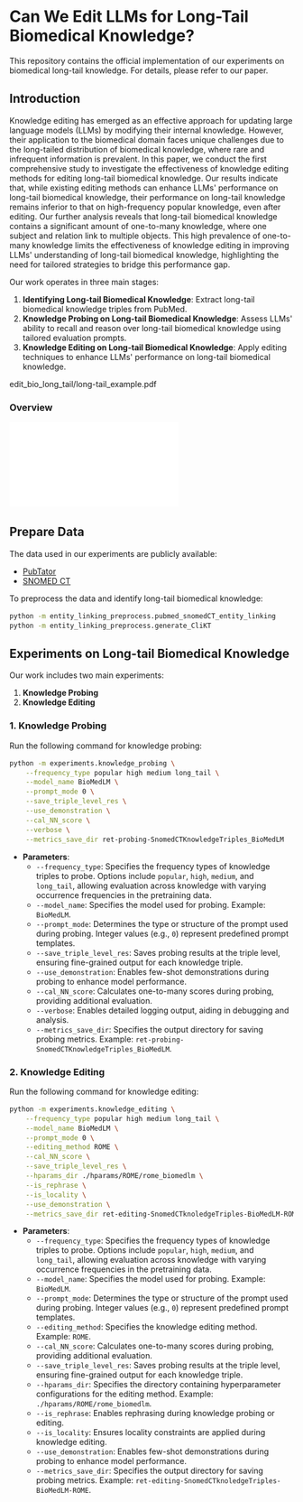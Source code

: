 # Can We Edit LLMs for Long-Tail Biomedical Knowledge?

This repository contains the official implementation of our experiments on biomedical long-tail knowledge. For details, please refer to our paper.

## Introduction
Knowledge editing has emerged as an effective approach for updating large language models (LLMs) by modifying their internal knowledge. 
However, their application to the biomedical domain faces unique challenges due to the long-tailed distribution of biomedical knowledge, where rare and infrequent information is prevalent. In this paper, we conduct the first comprehensive study to investigate the effectiveness of knowledge editing methods for editing long-tail biomedical knowledge. Our results indicate that, while existing editing methods can enhance LLMs' performance on long-tail biomedical knowledge, their performance on long-tail knowledge remains inferior to that on high-frequency popular knowledge, even after editing.
Our further analysis reveals that long-tail biomedical knowledge contains a significant amount of one-to-many knowledge, where one subject and relation link to multiple objects. This high prevalence of one-to-many knowledge limits the effectiveness of knowledge editing in improving LLMs' understanding of long-tail biomedical knowledge, highlighting the need for tailored strategies to bridge this performance gap.

Our work operates in three main stages:
1. **Identifying Long-tail Biomedical Knowledge**: Extract long-tail biomedical knowledge triples from PubMed.
2. **Knowledge Probing on Long-tail Biomedical Knowledge**: Assess LLMs' ability to recall and reason over long-tail biomedical knowledge using tailored evaluation prompts.
3. **Knowledge Editing on Long-tail Biomedical Knowledge**: Apply editing techniques to enhance LLMs' performance on long-tail biomedical knowledge.

edit_bio_long_tail/long-tail_example.pdf
### Overview
![Overview](./long-tail_example.pdf)

## Prepare Data
The data used in our experiments are publicly available:
- [PubTator](https://hotpotqa.github.io/)
- [SNOMED CT](https://github.com/Alab-NII/2WikiMultiHopQA)

To preprocess the data and identify long-tail biomedical knowledge:
```bash
python -m entity_linking_preprocess.pubmed_snomedCT_entity_linking
python -m entity_linking_preprocess.generate_CliKT
```

## Experiments on Long-tail Biomedical Knowledge
Our work includes two main experiments:
1. **Knowledge Probing**
2. **Knowledge Editing**


### 1. Knowledge Probing
Run the following command for knowledge probing:
```bash
python -m experiments.knowledge_probing \
    --frequency_type popular high medium long_tail \
    --model_name BioMedLM \
    --prompt_mode 0 \
    --save_triple_level_res \
    --use_demonstration \
    --cal_NN_score \
    --verbose \
    --metrics_save_dir ret-probing-SnomedCTKnowledgeTriples_BioMedLM
```
- **Parameters**:  
  - `--frequency_type`: Specifies the frequency types of knowledge triples to probe. Options include `popular`, `high`, `medium`, and `long_tail`, allowing evaluation across knowledge with varying occurrence frequencies in the pretraining data.  
  - `--model_name`: Specifies the model used for probing. Example: `BioMedLM`.  
  - `--prompt_mode`: Determines the type or structure of the prompt used during probing. Integer values (e.g., `0`) represent predefined prompt templates.  
  - `--save_triple_level_res`: Saves probing results at the triple level, ensuring fine-grained output for each knowledge triple.  
  - `--use_demonstration`: Enables few-shot demonstrations during probing to enhance model performance.  
  - `--cal_NN_score`: Calculates one-to-many scores during probing, providing additional evaluation.  
  - `--verbose`: Enables detailed logging output, aiding in debugging and analysis.  
  - `--metrics_save_dir`: Specifies the output directory for saving probing metrics. Example: `ret-probing-SnomedCTKnowledgeTriples_BioMedLM`. 

### 2. Knowledge Editing
Run the following command for knowledge editing:
```bash
python -m experiments.knowledge_editing \
    --frequency_type popular high medium long_tail \
    --model_name BioMedLM \
    --prompt_mode 0 \
    --editing_method ROME \
    --cal_NN_score \
    --save_triple_level_res \
    --hparams_dir ./hparams/ROME/rome_biomedlm \
    --is_rephrase \
    --is_locality \
    --use_demonstration \
    --metrics_save_dir ret-editing-SnomedCTknoledgeTriples-BioMedLM-ROME
```
- **Parameters**:  
  - `--frequency_type`: Specifies the frequency types of knowledge triples to probe. Options include `popular`, `high`, `medium`, and `long_tail`, allowing evaluation across knowledge with varying occurrence frequencies in the pretraining data.  
  - `--model_name`: Specifies the model used for probing. Example: `BioMedLM`.  
  - `--prompt_mode`: Determines the type or structure of the prompt used during probing. Integer values (e.g., `0`) represent predefined prompt templates.  
  - `--editing_method`: Specifies the knowledge editing method. Example: `ROME`.  
  - `--cal_NN_score`: Calculates one-to-many scores during probing, providing additional evaluation.  
  - `--save_triple_level_res`: Saves probing results at the triple level, ensuring fine-grained output for each knowledge triple.  
  - `--hparams_dir`: Specifies the directory containing hyperparameter configurations for the editing method. Example: `./hparams/ROME/rome_biomedlm`.  
  - `--is_rephrase`: Enables rephrasing during knowledge probing or editing.  
  - `--is_locality`: Ensures locality constraints are applied during knowledge editing.  
  - `--use_demonstration`: Enables few-shot demonstrations during probing to enhance model performance.  
  - `--metrics_save_dir`: Specifies the output directory for saving probing metrics. Example: `ret-editing-SnomedCTknoledgeTriples-BioMedLM-ROME`.  



